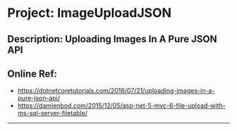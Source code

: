 # Project: ImageUploadJSON
## Description: Uploading Images In A Pure JSON API
## Online Ref: 
* https://dotnetcoretutorials.com/2018/07/21/uploading-images-in-a-pure-json-api/
* https://damienbod.com/2015/12/05/asp-net-5-mvc-6-file-upload-with-ms-sql-server-filetable/

***